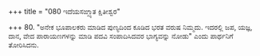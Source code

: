 +++
title = "080 ಇದೆಯಸಙ್ಖ್ಯಾತ ಕ್ಷಿತೀಶ್ವರ"

+++
80. "ಅನೇಕ ಭೂಪಾಲಕರು ಮಾಡಿದ ಪುಣ್ಯದಿಂದ ಕೂಡಿದ ಭರತ ವರುಷ ನಿಮ್ಮದು. ಇದರಲ್ಲಿ ಜಪ, ಯಜ್ಞ, ದಾನ, ವೇದ ಪಾರಾಯಣಗಳನ್ನು ಮಾಡಿ ಪದವಿ ಸಂಪಾದಿಸಿದವರ ಭಾಗ್ಯವನ್ನು ನೋಡು" ಎಂದು ಪಾರ್ಥನಿಗೆ ತೋರಿಸಿದನು.